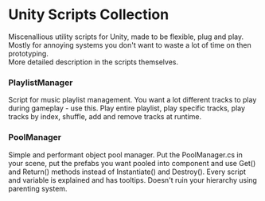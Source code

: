 # Unity Scripts Collection
 Miscenallious utility scripts for Unity, made to be flexible, plug and play. Mostly for annoying systems you don't want to waste a lot of time on then prototyping.
 <br>More detailed description in the scripts themselves.

### PlaylistManager
Script for music playlist management. You want a lot different tracks to play during gameplay - use this. Play entire playlist, play specific tracks, play tracks by index, shuffle, add and remove tracks at runtime.

### PoolManager
Simple and performant object pool manager. Put the PoolManager.cs in your scene, put the prefabs you want pooled into component and use Get() and Return() methods instead of Instantiate() and Destroy(). Every script and variable is explained and has tooltips. Doesn't ruin your hierarchy using parenting system.
